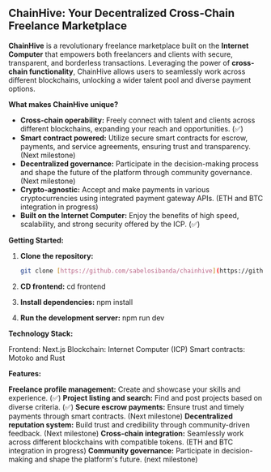 ## ChainHive: Your Decentralized Cross-Chain Freelance Marketplace

**ChainHive** is a revolutionary freelance marketplace built on the **Internet Computer** that empowers both freelancers and clients with secure, transparent, and borderless transactions. Leveraging the power of **cross-chain functionality**, ChainHive allows users to seamlessly work across different blockchains, unlocking a wider talent pool and diverse payment options.

**What makes ChainHive unique?**

* **Cross-chain operability:** Freely connect with talent and clients across different blockchains, expanding your reach and opportunities. (✅)
* **Smart contract powered:** Utilize secure smart contracts for escrow, payments, and service agreements, ensuring trust and transparency. (Next milestone)
* **Decentralized governance:** Participate in the decision-making process and shape the future of the platform through community governance. (Next milestone)
* **Crypto-agnostic:** Accept and make payments in various cryptocurrencies using integrated payment gateway APIs. (ETH and BTC integration in progress)
* **Built on the Internet Computer:** Enjoy the benefits of high speed, scalability, and strong security offered by the ICP. (✅)

**Getting Started:**

1. **Clone the repository:**
   ```bash
   git clone [https://github.com/sabelosibanda/chainhive](https://github.com/sabelosibanda/chainhive)

2. **CD frontend:**
   cd frontend

3. **Install dependencies:**
   npm install

4. **Run the development server:**
   npm run dev


**Technology Stack:**

Frontend: Next.js
Blockchain: Internet Computer (ICP)
Smart contracts: Motoko and Rust

**Features:**

**Freelance profile management:** Create and showcase your skills and experience. (✅)
**Project listing and search:** Find and post projects based on diverse criteria. (✅)
**Secure escrow payments:** Ensure trust and timely payments through smart contracts. (Next milestone)
**Decentralized reputation system:** Build trust and credibility through community-driven feedback. (Next milestone)
**Cross-chain integration:** Seamlessly work across different blockchains with compatible tokens. (ETH and BTC integration in progress)
**Community governance:** Participate in decision-making and shape the platform's future. (next milestone)
